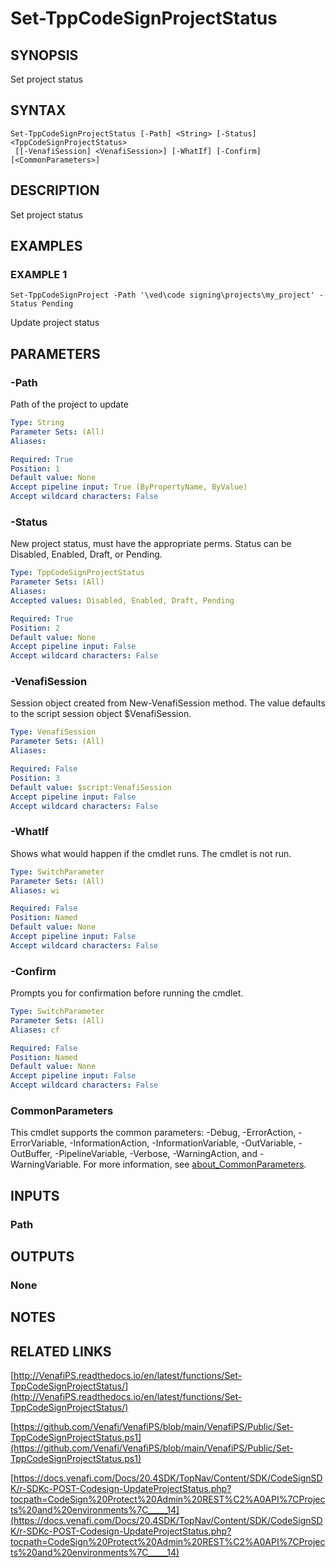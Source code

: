 # Set-TppCodeSignProjectStatus

## SYNOPSIS
Set project status

## SYNTAX

```
Set-TppCodeSignProjectStatus [-Path] <String> [-Status] <TppCodeSignProjectStatus>
 [[-VenafiSession] <VenafiSession>] [-WhatIf] [-Confirm] [<CommonParameters>]
```

## DESCRIPTION
Set project status

## EXAMPLES

### EXAMPLE 1
```
Set-TppCodeSignProject -Path '\ved\code signing\projects\my_project' -Status Pending
```

Update project status

## PARAMETERS

### -Path
Path of the project to update

```yaml
Type: String
Parameter Sets: (All)
Aliases:

Required: True
Position: 1
Default value: None
Accept pipeline input: True (ByPropertyName, ByValue)
Accept wildcard characters: False
```

### -Status
New project status, must have the appropriate perms.
Status can be Disabled, Enabled, Draft, or Pending.

```yaml
Type: TppCodeSignProjectStatus
Parameter Sets: (All)
Aliases:
Accepted values: Disabled, Enabled, Draft, Pending

Required: True
Position: 2
Default value: None
Accept pipeline input: False
Accept wildcard characters: False
```

### -VenafiSession
Session object created from New-VenafiSession method.
The value defaults to the script session object $VenafiSession.

```yaml
Type: VenafiSession
Parameter Sets: (All)
Aliases:

Required: False
Position: 3
Default value: $script:VenafiSession
Accept pipeline input: False
Accept wildcard characters: False
```

### -WhatIf
Shows what would happen if the cmdlet runs.
The cmdlet is not run.

```yaml
Type: SwitchParameter
Parameter Sets: (All)
Aliases: wi

Required: False
Position: Named
Default value: None
Accept pipeline input: False
Accept wildcard characters: False
```

### -Confirm
Prompts you for confirmation before running the cmdlet.

```yaml
Type: SwitchParameter
Parameter Sets: (All)
Aliases: cf

Required: False
Position: Named
Default value: None
Accept pipeline input: False
Accept wildcard characters: False
```

### CommonParameters
This cmdlet supports the common parameters: -Debug, -ErrorAction, -ErrorVariable, -InformationAction, -InformationVariable, -OutVariable, -OutBuffer, -PipelineVariable, -Verbose, -WarningAction, and -WarningVariable. For more information, see [about_CommonParameters](http://go.microsoft.com/fwlink/?LinkID=113216).

## INPUTS

### Path
## OUTPUTS

### None
## NOTES

## RELATED LINKS

[http://VenafiPS.readthedocs.io/en/latest/functions/Set-TppCodeSignProjectStatus/](http://VenafiPS.readthedocs.io/en/latest/functions/Set-TppCodeSignProjectStatus/)

[https://github.com/Venafi/VenafiPS/blob/main/VenafiPS/Public/Set-TppCodeSignProjectStatus.ps1](https://github.com/Venafi/VenafiPS/blob/main/VenafiPS/Public/Set-TppCodeSignProjectStatus.ps1)

[https://docs.venafi.com/Docs/20.4SDK/TopNav/Content/SDK/CodeSignSDK/r-SDKc-POST-Codesign-UpdateProjectStatus.php?tocpath=CodeSign%20Protect%20Admin%20REST%C2%A0API%7CProjects%20and%20environments%7C_____14](https://docs.venafi.com/Docs/20.4SDK/TopNav/Content/SDK/CodeSignSDK/r-SDKc-POST-Codesign-UpdateProjectStatus.php?tocpath=CodeSign%20Protect%20Admin%20REST%C2%A0API%7CProjects%20and%20environments%7C_____14)

